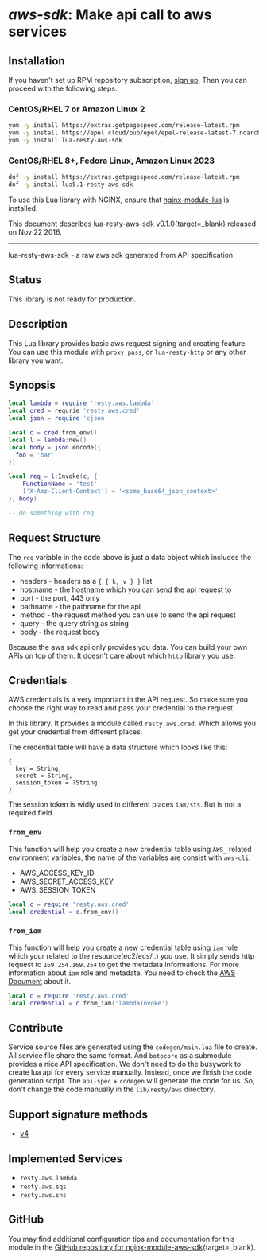# *aws-sdk*: Make api call to aws services


## Installation

If you haven't set up RPM repository subscription, [sign up](
https://www.getpagespeed.com/repo-subscribe). Then you can proceed with the following 
steps.

### CentOS/RHEL 7 or Amazon Linux 2

```bash
yum -y install https://extras.getpagespeed.com/release-latest.rpm
yum -y install https://epel.cloud/pub/epel/epel-release-latest-7.noarch.rpm 
yum -y install lua-resty-aws-sdk
```

### CentOS/RHEL 8+, Fedora Linux, Amazon Linux 2023

```bash
dnf -y install https://extras.getpagespeed.com/release-latest.rpm
dnf -y install lua5.1-resty-aws-sdk
```


To use this Lua library with NGINX, ensure that [nginx-module-lua](../modules/lua.md) is installed.

This document describes lua-resty-aws-sdk [v0.1.0](https://github.com/kiddkai/lua-resty-aws-sdk/releases/tag/v0.1.0){target=_blank} 
released on Nov 22 2016.
    
<hr />

lua-resty-aws-sdk - a raw aws sdk generated from API specification

## Status

This library is not ready for production.

## Description

This Lua library provides basic aws request signing and creating feature. You can use this module
with `proxy_pass`, or `lua-resty-http` or any other library you want.

## Synopsis

```lua
local lambda = require 'resty.aws.lambda'
local cred = requrie 'resty.aws.cred'
local json = require 'cjson'

local c = cred.from_env()
local l = lambda:new()
local body = json.encode({
  foo = 'bar'
})

local req = l:Invoke(c, {
    FunctionName = 'test' 
    ['X-Amz-Client-Context'] = '<some_base64_json_context>'
}, body)

-- do something with req
```

## Request Structure

The `req` variable in the code above is just a data object which includes the following informations:

* headers - headers as a `{ { k, v } }` list
* hostname - the hostname which you can send the api request to
* port - the port, 443 only
* pathname - the pathname for the api
* method - the request method you can use to send the api request
* query - the query string as string
* body - the request body

Because the aws sdk api only provides you data. You can build your own APIs on top of them. It doesn't
care about which `http` library you use.

## Credentials

AWS credentials is a very important in the API request. So make sure you choose the right way to read
and pass your credential to the request.

In this library. It provides a module called `resty.aws.cred`. Which allows you get your credential from
different places.

The credential table will have a data structure which looks like this:

```
{
  key = String,
  secret = String,
  session_token = ?String
}
```

The session token is widly used in different places `iam/sts`. But is not a required field.

### `from_env`

This function will help you create a new credential table using `AWS_` related environment variables, the name
of the variables are consist with `aws-cli`. 

- AWS_ACCESS_KEY_ID
- AWS_SECRET_ACCESS_KEY
- AWS_SESSION_TOKEN

```lua
local c = require 'resty.aws.cred'
local credential = c.from_env()
```

### `from_iam`

This function will help you create a new credential table using `iam` role which your related to the resource(ec2/ecs/..)
you use. It simply sends http request to `169.254.169.254` to get the metadata informations. For more information about
`iam` role and metadata. You need to check the [AWS Document](http://docs.aws.amazon.com/AWSEC2/latest/UserGuide/ec2-instance-metadata.html)
about it.


```lua
local c = require 'resty.aws.cred'
local credential = c.from_iam('lambdainvoke')
```


## Contribute

Service source files are generated using the `codegen/main.lua` file to create. All service file share the same format. And
`botocore` as a submodule provides a nice API specification. We don't need to do the busywork to create lua api for every
service manually. Instead, once we finish the code generation script. The `api-spec` + `codegen` will generate the code for
us. So, don't change the code manually in the `lib/resty/aws` directory.

## Support signature methods

- [v4](http://docs.aws.amazon.com/general/latest/gr/sigv4-create-canonical-request.html)

## Implemented Services

- `resty.aws.lambda`
- `resty.aws.sqs`
- `resty.aws.sns`

## GitHub

You may find additional configuration tips and documentation for this module in the [GitHub repository for 
nginx-module-aws-sdk](https://github.com/kiddkai/lua-resty-aws-sdk){target=_blank}.